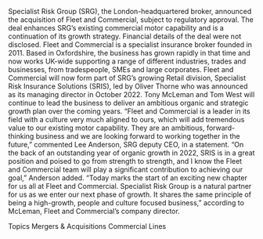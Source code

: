 Specialist Risk Group (SRG), the London-headquartered broker, announced the acquisition of Fleet and Commercial, subject to regulatory approval. The deal enhances SRG’s existing commercial motor capability and is a continuation of its growth strategy.
Financial details of the deal were not disclosed.
Fleet and Commercial is a specialist insurance broker founded in 2011. Based in Oxfordshire, the business has grown rapidly in that time and now works UK-wide supporting a range of different industries, trades and businesses, from tradespeople, SMEs and large corporates.
Fleet and Commercial will now form part of SRG’s growing Retail division, Specialist Risk Insurance Solutions (SRIS), led by Oliver Thorne who was announced as its managing director in October 2022.  Tony McLeman and Tom West will continue to lead the business to deliver an ambitious organic and strategic growth plan over the coming years.
“Fleet and Commercial is a leader in its field with a culture very much aligned to ours, which will add tremendous value to our existing motor capability. They are an ambitious, forward-thinking business and we are looking forward to working together in the future,” commented Lee Anderson, SRG deputy CEO, in a statement.
“On the back of an outstanding year of organic growth in 2022, SRIS is in a great position and poised to go from strength to strength, and I know the Fleet and Commercial team will play a significant contribution to achieving our goal,” Anderson added.
“Today marks the start of an exciting new chapter for us all at Fleet and Commercial. Specialist Risk Group is a natural partner for us as we enter our next phase of growth. It shares the same principle of being a high-growth, people and culture focused business,” according to McLeman, Fleet and Commercial’s company director.

Topics
Mergers & Acquisitions
Commercial Lines
